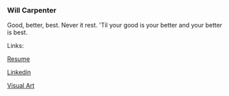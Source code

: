 ### Will Carpenter

Good, better, best. Never it rest. 'Til your good is your better and your better is best.

Links:

[Resume](https://github.com/wrcarpenter/Resume)

[Linkedin](https://www.linkedin.com/in/williamrcarpenter/)

[Visual Art](https://www.instagram.com/carpenterthepainter/)



<!--
**wrcarpenter/wrcarpenter** is a ✨ _special_ ✨ repository because its `README.md` (this file) appears on your GitHub profile.

Here are some ideas to get you started:

- 🔭 I’m currently working on ...
- 🌱 I’m currently learning ...
- 👯 I’m looking to collaborate on ...
- 🤔 I’m looking for help with ...
- 💬 Ask me about ...
- 📫 How to reach me: ...
- 😄 Pronouns: ...
- ⚡ Fun fact: ...
-->
